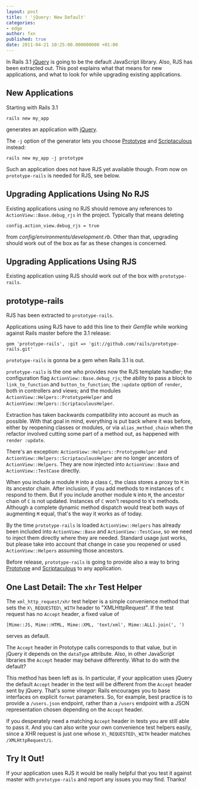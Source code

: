 ```yaml
---
layout: post
title: ! 'jQuery: New Default'
categories:
- edge
author: fxn
published: true
date: 2011-04-21 10:25:00.000000000 +01:00
---
```

In Rails 3.1 [jQuery](http://jquery.com) is going to be the default JavaScript library. Also, RJS has been extracted out. This post explains what that means for new applications, and what to look for while upgrading existing applications.

## New Applications ##

Starting with Rails 3.1

    rails new my_app

generates an application with [jQuery](http://jquery.com).

The `-j` option of the generator lets you choose [Prototype](http://www.prototypejs.org) and [Scriptaculous](http://script.aculo.us) instead:

    rails new my_app -j prototype

Such an application does not have RJS yet available though. From now on `prototype-rails` is needed for RJS, see below.

## Upgrading Applications Using No RJS ##

Existing applications using no RJS should remove any references to `ActionView::Base.debug_rjs` in the project. Typically that means deleting

    config.action_view.debug_rjs = true

from *config/environments/development.rb*. Other than that, upgrading should work out of the box as far as these changes is concerned.

## Upgrading Applications Using RJS ##

Existing application using RJS should work out of the box with `prototype-rails`.

## prototype-rails ##

RJS has been extracted to `prototype-rails`.

Applications using RJS have to add this line to their *Gemfile* while working against Rails master before the 3.1 release:

    gem 'prototype-rails', :git => 'git://github.com/rails/prototype-rails.git'

`prototype-rails` is gonna be a gem when Rails 3.1 is out.

`prototype-rails` is the one who provides now the RJS template handler; the configuration flag `ActionView::Base.debug_rjs`; the ability to pass a block to `link_to_function` and `button_to_function`; the `:update` option of `render`, both in controllers and views; and the modules `ActionView::Helpers::PrototypeHelper` and `ActionView::Helpers::ScriptaculousHelper`.

Extraction has taken backwards compatibility into account as much as possible. With that goal in mind, everything is put back where it was before, either by reopening classes or modules, or via `alias_method_chain` when the refactor involved cutting some part of a method out, as happened with `render :update`.

There's an exception: `ActionView::Helpers::PrototypeHelper` and `ActionView::Helpers::ScriptaculousHelper` are no longer ancestors of `ActionView::Helpers`. They are now injected into `ActionView::Base` and `ActionView::TestCase` directly.

When you include a module `M` into a class `C`, the class stores a proxy to `M` in its ancestor chain. After inclusion, if you add methods to `M` instances of `C` respond to them. But if you include another module `N` into `M`, the ancestor chain of `C` is not updated. Instances of `C` won't respond to `N`'s methods. Although a complete dynamic method dispatch would treat both ways of augmenting `M` equal, that's the way it works as of today.

By the time `prototype-rails` is loaded `ActionView::Helpers` has already been included into `ActionView::Base` and `ActionView::TestCase`, so we need to inject them directly where they are needed. Standard usage just works, but please take into account that change in case you reopened or used `ActionView::Helpers` assuming those ancestors.

Before release, `prototype-rails` is going to provide also a way to bring [Prototype](http://www.prototypejs.org) and [Scriptaculous](http://script.aculo.us) to any application.

## One Last Detail: The `xhr` Test Helper ##

The `xml_http_request/xhr` test helper is a simple convenience method that sets the `X\_REQUESTED\_WITH` header to "XMLHttpRequest". If the test request has no `Accept` header, a fixed value of

    [Mime::JS, Mime::HTML, Mime::XML, 'text/xml', Mime::ALL].join(', ')

serves as default.

The `Accept` header in Prototype calls corresponds to that value, but in jQuery it depends on the `dataType` attribute. Also, in other JavaScript libraries the `Accept` header may behave differently. What to do with the default?

This method has been left as is. In particular, if your application uses jQuery the default `Accept` header in the test will be different from the `Accept` header sent by jQuery. That's some *vinegar*: Rails encourages you to base interfaces on explicit `format` parameters. So, for example, best practice is to provide a `/users.json` endpoint, rather than a `/users` endpoint with a JSON representation chosen depending on the `Accept` header.

If you desperately need a matching `Accept` header in tests you are still able to pass it. And you can also write your own convenience test helpers easily, since a XHR request is just one whose `X\_REQUESTED\_WITH` header matches `/XMLHttpRequest/i`.

## Try It Out! ##

If your application uses RJS it would be really helpful that you test it against master with `prototype-rails` and report any issues you may find. Thanks!
